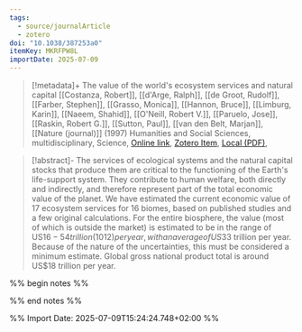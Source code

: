 ```yaml
---
tags:
  - source/journalArticle
  - zotero
doi: "10.1038/387253a0"
itemKey: MKRFPW8L
importDate: 2025-07-09
---
```

>[!metadata]+
> The value of the world's ecosystem services and natural capital
> [[Costanza, Robert]], [[d'Arge, Ralph]], [[de Groot, Rudolf]], [[Farber, Stephen]], [[Grasso, Monica]], [[Hannon, Bruce]], [[Limburg, Karin]], [[Naeem, Shahid]], [[O'Neill, Robert V.]], [[Paruelo, Jose]], [[Raskin, Robert G.]], [[Sutton, Paul]], [[van den Belt, Marjan]], 
> [[Nature (journal)]] (1997)
> Humanities and Social Sciences, multidisciplinary, Science, 
> [Online link](https://www.nature.com/articles/387253a0), [Zotero Item](zotero://select/library/items/MKRFPW8L), [Local (PDF)](file://C:/Users/aburg/Documents/references/zotero/storage/6292M2N6/Costanza1997_ValueWorlds.pdf), 

>[!abstract]-
>The services of ecological systems and the natural capital stocks that produce them are critical to the functioning of the Earth's life-support system. They contribute to human welfare, both directly and indirectly, and therefore represent part of the total economic value of the planet. We have estimated the current economic value of 17 ecosystem services for 16 biomes, based on published studies and a few original calculations. For the entire biosphere, the value (most of which is outside the market) is estimated to be in the range of US$16-54 trillion (1012) per year, with an average of US$33 trillion per year. Because of the nature of the uncertainties, this must be considered a minimum estimate. Global gross national product total is around US$18 trillion per year.

%% begin notes %%

%% end notes %%

%% Import Date: 2025-07-09T15:24:24.748+02:00 %%
